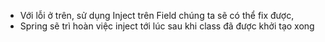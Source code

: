 - Với lỗi ở trên, sử dụng Inject trên Field chúng ta sẽ có thể fix được, 
- Spring sẽ trì hoàn việc inject tới lúc sau khi class đã được khởi tạo xong